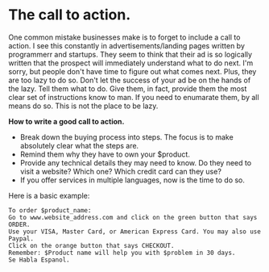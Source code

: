 The call to action.
===================
    
One common mistake businesses make is to forget to include a call to action. I see this constantly
in advertisements/landing pages written by programmerr and startups. They seem to think that their ad
is so logically written that the prospect will immediately understand what to do next.
I'm sorry, but people don't have time to figure out what comes next. Plus, they are too 
lazy to do so. Don't let the success of your ad be on the hands of the lazy. Tell
them what to do. Give them, in fact, provide them the most clear set of instructions
know to man. If you need to enumarate them, by all means do so. This is not the 
place to be lazy.

**How to write a good call to action.**

- Break down the buying process into steps. The focus is to make absolutely clear what the steps are.
- Remind them why they have to own your $product. 
- Provide any technical details they may need to know. Do they need to visit a website? Which one? Which credit card can they use?
- If you offer services in multiple languages, now is the time to do so.

Here is a basic example:

    To order $product_name:
    Go to www.website_address.com and click on the green button that says ORDER.
    Use your VISA, Master Card, or American Express Card. You may also use Paypal.
    Click on the orange button that says CHECKOUT.
    Remember: $Product name will help you with $problem in 30 days.
    Se Habla Espanol. 
